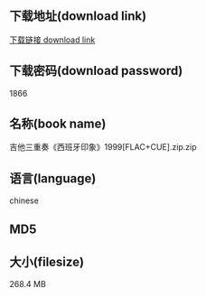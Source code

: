 ## 下载地址(download link)
[下载链接 download link](https://voluble-croquembouche-d321dc.netlify.app/?s=%E5%90%89%E4%BB%96%E4%B8%89%E9%87%8D%E5%A5%8F%E3%80%8A%E8%A5%BF%E7%8F%AD%E7%89%99%E5%8D%B0%E8%B1%A1%E3%80%8B1999%5BFLAC%2BCUE%5D.zip)

## 下载密码(download password)
1866

## 名称(book name)
吉他三重奏《西班牙印象》1999[FLAC+CUE].zip.zip

## 语言(language)
chinese

## MD5


## 大小(filesize)
268.4 MB
